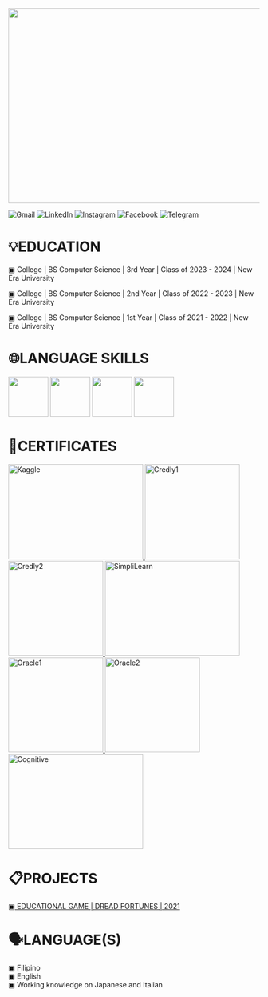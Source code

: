 <img src="https://media.discordapp.net/attachments/1152594874575626321/1195574472124669983/me.png?ex=65b47c7e&is=65a2077e&hm=99c6ee368c068f62ab8487c82c1a4c0df0603d35610cfea23bd4417be190d03d&=&format=webp&quality=lossless&width=1345&height=575" width="4000" height="390">

<a href="mailto:1023inessamantha@gmail.com"><img alt="Gmail" src="https://img.shields.io/badge/Gmail-D14836?style=for-the-badge&logo=gmail&logoColor=white"/></a>
<a href="https://www.linkedin.com/in/samantha-pauline-ines-8a205b258/"><img alt="LinkedIn" src="https://img.shields.io/badge/linkedin-%230077B5.svg?style=for-the-badge&logo=linkedin&logoColor=white"/></a>
<a href="https://www.instagram.com/pauline.ines/"><img alt="Instagram" src="https://img.shields.io/badge/Instagram-E4405F?style=for-the-badge&logo=instagram&logoColor=white"/></a>
<a href="https://www.facebook.com/samanthapauline.ines"><img src="https://img.shields.io/badge/Facebook-%231877F2.svg?style=for-the-badge&logo=Facebook&logoColor=white" alt="Facebook">
<a href="@SamanthaInes1023"><img alt="Telegram" src="https://img.shields.io/badge/Telegram-2CA5E0?style=for-the-badge&logo=telegram&logoColor=white" /></a>

<h1>💡EDUCATION</h1>
<p>▣ College | BS Computer Science | 3rd Year | Class of 2023 - 2024 | New Era University
<p>▣ College | BS Computer Science | 2nd Year | Class of 2022 - 2023 | New Era University
<p>▣ College | BS Computer Science | 1st Year | Class of 2021 - 2022 | New Era University
</p>

<h1>🌐LANGUAGE SKILLS</h1>
<p><a><img src="https://media.discordapp.net/attachments/1152594874575626321/1194943552560574474/html.png?ex=65b230e7&is=659fbbe7&hm=a1b78d03b24b6eb919792981aead8e28ae3f074692cabf3c9076880d637b8a96&=&format=webp&quality=lossless&width=423&height=480" width="80" height="80">
<img src="https://media.discordapp.net/attachments/1152594874575626321/1194943570684158033/css.png?ex=65b230ec&is=659fbbec&hm=c919d30d21d1c3b66d13e2aa81324d2555fb3d9c7acc6edda55003d14f7ab0b3&=&format=webp&quality=lossless&width=427&height=480" width="80" height="80">
<img src="https://media.discordapp.net/attachments/1152594874575626321/1194943586723176488/js.png?ex=65b230f0&is=659fbbf0&hm=e167ecec77f2b7b3465c63fe6ca74461dfce4b737486c554e56d35970ca30777&=&format=webp&quality=lossless&width=337&height=379" width="80" height="80">
<img src="https://media.discordapp.net/attachments/1152594874575626321/1194943607354962000/java.png?ex=65b230f4&is=659fbbf4&hm=03f575698c5e0ba5261d841e8e7b73add806346ff54d737defd4d6c50d89fef9&=&format=webp&quality=lossless&width=354&height=480" width="80" height="80"></p></a>
  
<h1>📜CERTIFICATES</h1>
<a href="https://www.kaggle.com/learn/certification/samanthapaulineines/intro-to-programming"><img alt="Kaggle" width="270" height="190" src="https://media.discordapp.net/attachments/1152594874575626321/1199877002912596120/Screenshot_2024-01-25_084239.png?ex=65c4238a&is=65b1ae8a&hm=8042452c8c1a3e92b2af1488540409224a334c1aac0f0cfa9a753e615150ddd0&=&format=webp&quality=lossless&width=927&height=575">
      <a href="https://www.credly.com/badges/703ae70a-9579-42e5-a1ad-9e15cd6a39de/public_url"><img alt="Credly1" width="190" height="190" src="https://media.discordapp.net/attachments/1152594874575626321/1199882264826351716/Screenshot_2024-01-25_090322.png?ex=65c42870&is=65b1b370&hm=914a6443c26e8675f7dc4963aa72a04f7529635dcbeba8db06218e8119a878e5&=&format=webp&quality=lossless&width=580&height=575">
      <a href="https://www.credly.com/badges/703ae70a-9579-42e5-a1ad-9e15cd6a39de/public_url"><img alt="Credly2" width="190" height="190" src="https://media.discordapp.net/attachments/1152594874575626321/1199883648955068517/image.png?ex=65c429ba&is=65b1b4ba&hm=380151f408293ef5f9f391964f4c1989873390225d334e0f545146b46dca5200&=&format=webp&quality=lossless&width=580&height=575">
      <a href="https://simpli-web.app.link/e/5OvmqwIGZCb"><img alt="SimpliLearn" width="270" height="190" src="https://media.discordapp.net/attachments/1152594874575626321/1199884255447228466/image.png?ex=65c42a4b&is=65b1b54b&hm=f4b1eb6c391b287f4757481c94fe304d30ac61889b124f15238fc21d81de2115&=&format=webp&quality=lossless&width=860&height=575">
      <a href="https://catalog-education.oracle.com/pls/certview/sharebadge?id=35BE8BB9B90DA1B6C5D5297F6EFBCFEDD0D8AEF58911344F37F6BB99E876E3A3"><img alt="Oracle1" width="190" height="190" src="https://media.discordapp.net/attachments/1152594874575626321/1199885641232678942/Screenshot_2024-01-25_091620-removebg-preview.png?ex=65c42b95&is=65b1b695&hm=17635fffda651581a733b95a358e037cb5fd579b229ab5ce4dfd4e0553b5f790&=&format=webp&quality=lossless&width=451&height=484">
      <a href="https://catalog-education.oracle.com/pls/certview/sharebadge?id=EE8A2B06E2585B4615B037313C705BD4A25963F695905CB1A40B049026C7783A"><img alt="Oracle2" width="190" height="190" src="https://media.discordapp.net/attachments/1152594874575626321/1199886255765327872/Screenshot_2024-01-25_091857-removebg-preview.png?ex=65c42c28&is=65b1b728&hm=4b67e07a56ec42dc0948dc8a6482c6ffc279d2fcb673138cf38d762fb5ba1c5b&=&format=webp&quality=lossless&width=451&height=484">
      <a href="https://courses.cognitiveclass.ai/certificates/dcf24ba927f64eabb4bb7eaee203477b"><img alt="Cognitive" width="270" height="190" src="https://media.discordapp.net/attachments/1152594874575626321/1199872294529552404/Screenshot_2024-01-25_081307.png?ex=65c41f27&is=65b1aa27&hm=99db56463510637bd9a7678319822e2820dff3e311e46a14651fb3c3fa5c7125&=&format=webp&quality=lossless&width=946&height=575"/></a>

<h1>📋PROJECTS</h1>
<a href="https://drive.google.com/drive/folders/1CF7rUSAjaO6iBfwpTYim66pp4xa8iY4P?usp=sharing">▣ EDUCATIONAL GAME | DREAD FORTUNES | 2021</a>

<h1>🗣️LANGUAGE(S)</h1>
<p>▣ Filipino
<br>▣ English
<br>▣ Working knowledge on Japanese and Italian
</p>

